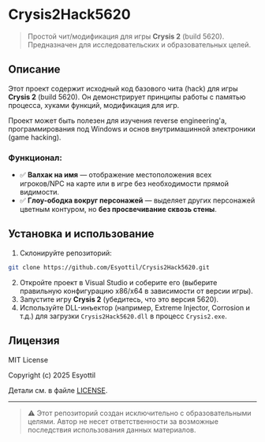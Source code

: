 # Crysis2Hack5620

> Простой чит/модификация для игры **Crysis 2** (build 5620). Предназначен для исследовательских и образовательных целей.

## Описание

Этот проект содержит исходный код базового чита (hack) для игры **Crysis 2** (build 5620). Он демонстрирует принципы работы с памятью процесса, хуками функций, модификация для игр. 

Проект может быть полезен для изучения reverse engineering'а, программирования под Windows и основ внутримашинной электроники (game hacking).

### Функционал:

- ✅ **Валхак на имя** — отображение местоположения всех игроков/NPC на карте или в игре без необходимости прямой видимости.
- ✅ **Глоу-ободка вокруг персонажей** — выделяет других персонажей цветным контуром, но **без просвечивание сквозь стены**.

## Установка и использование

1. Склонируйте репозиторий:

```bash
git clone https://github.com/Esyottil/Crysis2Hack5620.git
```

2. Откройте проект в Visual Studio и соберите его (выберите правильную конфигурацию x86/x64 в зависимости от версии игры).
3. Запустите игру **Crysis 2** (убедитесь, что это версия 5620).
4. Используйте DLL-инъектор (например, Extreme Injector, Corrosion и т.д.) для загрузки `Crysis2Hack5620.dll` в процесс `Crysis2.exe`.

## Лицензия

MIT License

Copyright (c) 2025 Esyottil

Детали см. в файле [LICENSE](LICENSE).

---

> ⚠️ Этот репозиторий создан исключительно с образовательными целями. Автор не несет ответственности за возможные последствия использования данных материалов.

